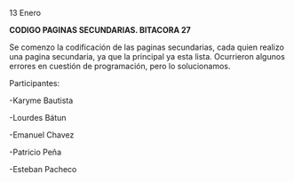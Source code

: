 13 Enero

**CODIGO PAGINAS SECUNDARIAS. BITACORA 27**

Se comenzo la codificación de las paginas secundarias, cada quien realizo una pagina secundaria,
ya que la principal ya esta lista. Ocurrieron algunos errores en cuestión de programación, pero lo solucionamos.

Participantes:

-Karyme Bautista

-Lourdes Bátun

-Emanuel Chavez

-Patricio Peña

-Esteban Pacheco
